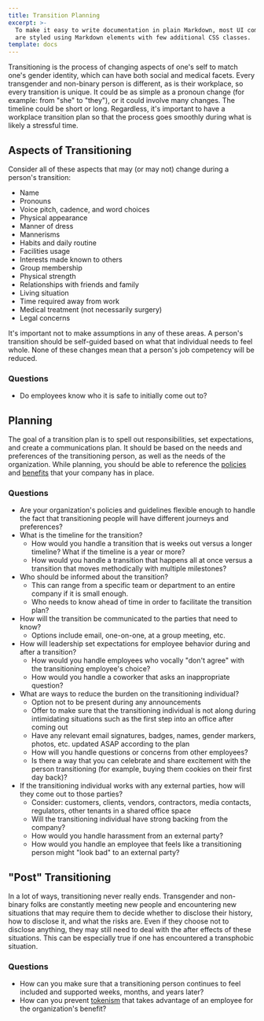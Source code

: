 ```yaml
---
title: Transition Planning
excerpt: >-
  To make it easy to write documentation in plain Markdown, most UI components
  are styled using Markdown elements with few additional CSS classes.
template: docs
---
```


Transitioning is the process of changing aspects of one's self to match one's gender identity, which can have both social
and medical facets. Every transgender and non-binary person is different, as is their workplace, so every transition is
unique. It could be as simple as a pronoun change (for example: from "she" to "they"), or it could involve many changes. The
timeline could be short or long. Regardless, it's important to have a workplace transition plan so that the process goes
smoothly during what is likely a stressful time.

## Aspects of Transitioning

Consider all of these aspects that may (or may not) change during a person's transition:

- Name
- Pronouns
- Voice pitch, cadence, and word choices
- Physical appearance
- Manner of dress
- Mannerisms
- Habits and daily routine
- Facilities usage
- Interests made known to others
- Group membership
- Physical strength
- Relationships with friends and family
- Living situation
- Time required away from work
- Medical treatment (not necessarily surgery)
- Legal concerns

It's important not to make assumptions in any of these areas. A person's transition should be self-guided based on
what that individual needs to feel whole. None of these changes mean that a person's job competency will be
reduced.

### Questions

- Do employees know who it is safe to initially come out to?

## Planning

The goal of a transition plan is to spell out responsibilities, set expectations, and create a communications plan. It should
be based on the needs and preferences of the transitioning person, as well as the needs of the organization. While planning,
you should be able to reference the [policies](/resources/policies) and [benefits](/resources/benefits) that your company has in place.

### Questions

- Are your organization's policies and guidelines flexible enough to handle the fact that transitioning people will have different journeys and preferences?
- What is the timeline for the transition?
  - How would you handle a transition that is weeks out versus a longer timeline? What if the timeline is a year or more?
  - How would you handle a transition that happens all at once versus a transition that moves methodically with multiple milestones?
- Who should be informed about the transition?
  - This can range from a specific team or department to an entire company if it is small enough.
  - Who needs to know ahead of time in order to facilitate the transition plan?
- How will the transition be communicated to the parties that need to know?
  - Options include email, one-on-one, at a group meeting, etc.
- How will leadership set expectations for employee behavior during and after a transition?
  - How would you handle employees who vocally "don't agree" with the transitioning employee's choice?
  - How would you handle a coworker that asks an inappropriate question?
- What are ways to reduce the burden on the transitioning individual?
  - Option not to be present during any announcements
  - Offer to make sure that the transitioning individual is not along during intimidating situations such as the first step into an office after coming out
  - Have any relevant email signatures, badges, names, gender markers, photos, etc. updated ASAP according to the plan
  - How will you handle questions or concerns from other employees?
  - Is there a way that you can celebrate and share excitement with the person transitioning (for example, buying them cookies on their first day back)?
- If the transitioning individual works with any external parties, how will they come out to those parties?
  - Consider: customers, clients, vendors, contractors, media contacts, regulators, other tenants in a shared office space
  - Will the transitioning individual have strong backing from the company?
  - How would you handle harassment from an external party?
  - How would you handle an employee that feels like a transitioning person might "look bad" to an external party?

## "Post" Transitioning

In a lot of ways, transitioning never really ends. Transgender and non-binary folks are constantly meeting new people and encountering new
situations that may require them to decide whether to disclose their history, how to disclose it, and what the risks are. Even if they choose not to
disclose anything, they may still need to deal with the after effects of these situations. This can be especially true if one has
encountered a transphobic situation.

### Questions

- How can you make sure that a transitioning person continues to feel included and supported weeks, months, and years later?
- How can you prevent [tokenism](https://www.catalystwedco.com/blog/2018/2/8/people-are-not-props-how-to-avoid-tokenism-in-your-portfolio) that takes advantage of an employee for the organization's benefit?
